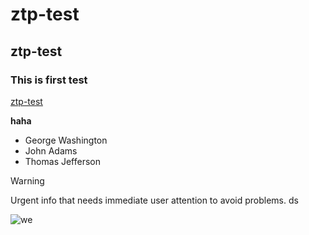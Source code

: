 # ztp-test
## ztp-test
### This is first test

[ztp-test](https://www.baidu.com)

**haha**

- George Washington
- John Adams
- Thomas Jefferson

> [!WARNING]
> Urgent info that needs immediate user attention to avoid problems.
> ds

![we](https://myoctocat.com/assets/images/base-octocat.svg)
